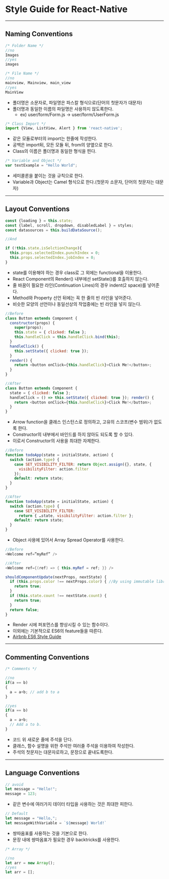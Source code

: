 Style Guide for React-Native
===
***
## Naming Conventions
```javascript
/* Folder Name */
//no
Images
//yes
images

/* File Name */
//no
mainview, Mainview, main_view
//yes
MainView
```
- 폴더명은 소문자로, 파일명은 파스칼 형식으로(단어의 첫문자가 대문자)
- 폴더명과 동일한 이름의 파일명은 사용하지 않도록한다.
  + ex) user/form/Form.js -> user/form/UserForm.js

```javascript
/* Class Import */
import {View, ListView, Alert } from 'react-native';
```
- 같은 모듈로부터의 import는 한줄에 작성한다.
- 공백은 import뒤, 모든 모듈 뒤, from의 양옆으로 한다.
- Class의 이름은 폴더명과 동일한 형식을 띈다.
```javascript
/* Variable and Object */
var textExample = "Hello World";
```
- 세미콜론을 붙이는 것을 규칙으로 한다.
- Variable과 Object는 Camel 형식으로 한다.(첫문자 소문자, 단어의 첫문자는 대문자)
***
## Layout Conventions
```javascript
const {loading } = this.state;
const {label, scroll, dropdown, disabledLabel } = styles;
const datasources = this.buildDataSource();

//And

if (!this.state.isSelctionChange){
  this.props.selectedIndex.punchIndex = 0;
  this.props.selectedIndex.jobIndex = 0;
}
```

- state를 이용해야 하는 경우 class로 그 외에는 functional을 이용한다.
- React Component의 Render() 내부에선 setState()를 호출하지 않는다.
- 줄 바꿈이 필요한 라인(Continuation Lines)의 경우 indent(2 space)를 넣어준다.
- Method와 Property 선언 뒤에는 꼭 한 줄의 빈 라인을 넣어준다.
- 비슷한 모양의 선언이나 동일선상의 작업중에는 빈 라인을 넣지 않는다.

```javascript
//Before
class Button extends Component {
  constructor(props) {
    super(props);
    this.state = { clicked: false };
    this.handleClick = this.handleClick.bind(this);
  }
  handleClick() {
    this.setState({ clicked: true });
  }
  render() {
    return <button onClick={this.handleClick}>Click Me!</button>;
  }
}

//After
class Button extends Component {
  state = { clicked: false };
  handleClick = () => this.setState({ clicked: true }); render() {
    return <button onClick={this.handleClick}>Click Me!</button>;
  }
}
```
- Arrow function을 클래스 인스턴스로 정의하고, 고유의 스코프(변수 범위)가 없도록 한다.
- Constructor의 내부에서 바인드를 하지 않아도 되도록 할 수 있다.
- 이로서 Constructor의 사용을 최대한 자제한다.

```javascript
//Before
function todoApp(state = initialState, action) {
  switch (action.type) {
    case SET_VISIBILITY_FILTER: return Object.assign({}, state, {
      visibilityFilter: action.filter
    });
    default: return state;
  }
}

//After
function todoApp(state = initialState, action) {
  switch (action.type) {
    case SET_VISIBILITY_FILTER:
      return { …state, visibilityFilter: action.filter };
    default: return state;
  }
}
```
- Object 사용에 있어서 Array Spread Operator를 사용한다.

```java
//Before
<Welcome ref=”myRef” />

//After
<Welcome ref={(ref) => { this.myRef = ref; }} />
```
```javascript
shouldComponentUpdate(nextProps, nextState) {
  if (this.props.color !== nextProps.color) { //By using immutable library we can avoid deep comparison of objects as well
    return true;
  }
  if (this.state.count !== nextState.count) {
    return true;
  }
  return false;
}
```
- Render 시에 퍼포먼스를 향상시킬 수 있는 함수이다.
- 이외에는 기본적으로 ES6의 feature들을 따른다.
- [Airbnb ES6 Style Guide](https://github.com/airbnb/javascript#types--primitives)
***
## Commenting Conventions
```javascript
/* Comments */

//no
if(a == b)
{
  a = a+b; // add b to a
}

//yes
if(a == b)
{
  a = a+b;
  // Add a to b.
}
```
- 코드 위 새로운 줄에 주석을 단다.
- 클래스, 함수 설명을 위한 주석만 여러줄 주석을 이용하여 작성한다.
- 주석의 첫문자는 대문자로하고, 문장으로 끝내도록한다.
***
## Language Conventions
```javascript
// avoid
let message = "Hello!";
message = 123;
```
- 같은 변수에 여러가지 데이터 타입을 사용하는 것은 최대한 피한다.
```javascript
// Default
let message = "Hello,";
let messageWithVariable = `${message} World!`
```
- 쌍따옴표를 사용하는 것을 기본으로 한다.
- 문장 내에 쌍따옴표가 필요한 경우 backtricks를 사용한다.
```javascript
/* Array */

//no
let arr = new Array();
//yes
let arr = [];
```
